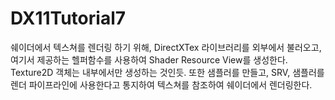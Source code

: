 # DX11Tutorial7

쉐이더에서 텍스쳐를 렌더링 하기 위해, DirectXTex 라이브러리를 외부에서 불러오고, 여기서 제공하는 헬퍼함수를 사용하여 Shader Resource View를 생성한다. Texture2D 객체는 내부에서만 생성하는 것인듯. 또한 샘플러를 만들고, SRV, 샘플러를 렌더 파이프라인에 사용한다고 통지하여 텍스쳐를 참조하여 쉐이더에서 렌더링한다.
